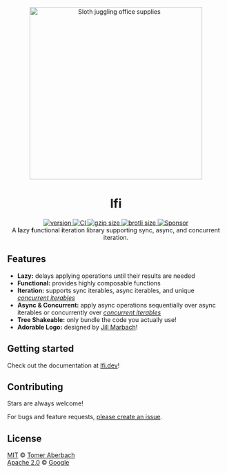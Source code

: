 <div align="center">
  <img src="https://github.com/TomerAberbach/lfi/blob/main/sloth.svg" alt="Sloth juggling office supplies" width="400" />
</div>

<h1 align="center">
  lfi
</h1>

<div align="center">
  <a href="https://npmjs.org/package/lfi">
    <img src="https://badgen.now.sh/npm/v/lfi" alt="version" />
  </a>
  <a href="https://github.com/TomerAberbach/lfi/actions">
    <img src="https://github.com/TomerAberbach/lfi/workflows/CI/badge.svg" alt="CI" />
  </a>
  <a href="https://unpkg.com/lfi/dist/index.min.js">
    <img src="https://deno.bundlejs.com/?q=lfi&badge" alt="gzip size" />
  </a>
  <a href="https://unpkg.com/lfi/dist/index.min.js">
    <img src="https://deno.bundlejs.com/?q=lfi&config={%22compression%22:{%22type%22:%22brotli%22}}&badge" alt="brotli size" />
  </a>
  <a href="https://github.com/sponsors/TomerAberbach">
    <img src="https://img.shields.io/static/v1?label=Sponsor&message=%E2%9D%A4&logo=GitHub&color=%23fe8e86" alt="Sponsor" />
  </a>
</div>

<div align="center">
  A <b>l</b>azy <b>f</b>unctional <b>i</b>teration library supporting sync, async, and concurrent iteration.
</div>

## Features

- **Lazy:** delays applying operations until their results are needed
- **Functional:** provides highly composable functions
- **Iteration:** supports sync iterables, async iterables, and unique
  [_concurrent iterables_](https://lfi.dev/docs/concepts/concurrent-iterable)
- **Async & Concurrent:** apply async operations sequentially over async
  iterables or concurrently over
  [_concurrent iterables_](https://lfi.dev/docs/concepts/concurrent-iterable)
- **Tree Shakeable:** only bundle the code you actually use!
- **Adorable Logo:** designed by [Jill Marbach](https://jillmarbach.com)!

## Getting started

Check out the documentation at [lfi.dev](https://lfi.dev)!

## Contributing

Stars are always welcome!

For bugs and feature requests,
[please create an issue](https://github.com/TomerAberbach/lfi/issues/new).

## License

[MIT](https://github.com/TomerAberbach/lfi/blob/main/license-mit) ©
[Tomer Aberbach](https://github.com/TomerAberbach) \
[Apache 2.0](https://github.com/TomerAberbach/lfi/blob/main/license-apache) ©
[Google](https://github.com/TomerAberbach/lfi/blob/main/notice-apache)

